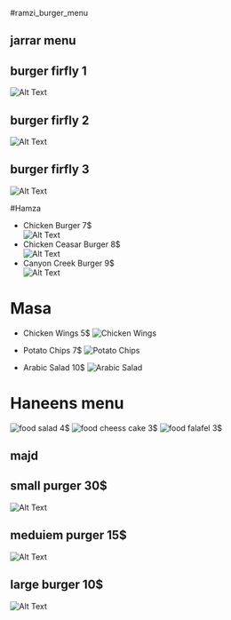#ramzi_burger_menu 


## jarrar menu 
## burger firfly 1 
![Alt Text](http://www.bk.com/sites/default/files/Hero_0004_BBQ_Bacon_Whopper.png)
## burger firfly 2 
![Alt Text](http://www.bk.com/sites/default/files/Hero_0004_BBQ_Bacon_Whopper.png)
## burger firfly 3
![Alt Text](http://www.bk.com/sites/default/files/Hero_0004_BBQ_Bacon_Whopper.png)


#Hamza
 * Chicken Burger   7$    
 ![Alt Text](https://scontent.fjrs2-1.fna.fbcdn.net/v/t1.0-1/12715490_10204020748678760_1612831134533411211_n.jpg?oh=045b289509bddaa0244f23ef825f7f65&oe=5A1A577A)
 * Chicken Ceasar Burger  8$   
 ![Alt Text](https://scontent.fjrs2-1.fna.fbcdn.net/v/t1.0-1/12715490_10204020748678760_1612831134533411211_n.jpg?oh=045b289509bddaa0244f23ef825f7f65&oe=5A1A577A)
 * Canyon Creek Burger    9$   
 ![Alt Text](https://scontent.fjrs2-1.fna.fbcdn.net/v/t1.0-1/12715490_10204020748678760_1612831134533411211_n.jpg?oh=045b289509bddaa0244f23ef825f7f65&oe=5A1A577A)

# Masa
* Chicken Wings 5$ ![Chicken Wings](http://thewoksoflife.com/wp-content/uploads/2017/04/fish-sauce-chicken-wings-13.jpg)

* Potato Chips 7$ ![Potato Chips](http://global-cdn.skinnyms.com/wp-content/uploads/2012/04/Sweet-Potato-Chips-1.jpg)

* Arabic Salad 10$ ![Arabic Salad](https://upload.wikimedia.org/wikipedia/commons/9/93/Fattoush_mixed-salad.jpg)


# Haneens menu
![food](https://s3.envato.com/files/200433990/Preview%20Images%20Set/Food%20Menu%20Trifold%20Brochure%20Vol.01%20-%20Back-01.jpg)                   salad           4$
![food](https://s3.envato.com/files/200433990/Preview%20Images%20Set/Food%20Menu%20Trifold%20Brochure%20Vol.01%20-%20Back-01.jpg)                   cheess cake     3$
![food](https://s3.envato.com/files/200433990/Preview%20Images%20Set/Food%20Menu%20Trifold%20Brochure%20Vol.01%20-%20Back-01.jpg)                   falafel         3$

 ## majd 
## small purger  30$
![Alt Text](https://encrypted-tbn0.gstatic.com/images?q=tbn:ANd9GcSBH5x6q8qjrFp3zQ6AazhsV-jqfGdSgciGwSFKpbh-7UHUPwg8ag)
## meduiem purger 15$
![Alt Text](https://encrypted-tbn0.gstatic.com/images?q=tbn:ANd9GcRVR9nXTEqUqPxv6y5tRiXZp-nPB7433ntnQRwDeeOJsUFgjDGT)
## large burger  10$
![Alt Text](https://encrypted-tbn0.gstatic.com/images?q=tbn:ANd9GcSRJ08WYGIzTbs-UnuPSf-kyRKwp6oqyj-KV_BoQvXTNc2C9TNf)
